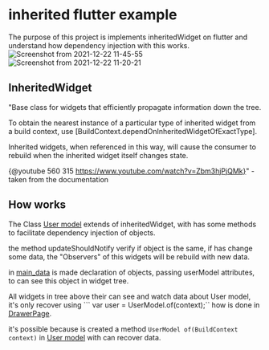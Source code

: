# inherited flutter example

The purpose of this project is implements inheritedWidget on flutter and understand how dependency injection with this works.
![Screenshot from 2021-12-22 11-45-55](https://user-images.githubusercontent.com/35856303/147111274-7262983f-ce8e-47d6-83d9-2257ebd763d7.png)
![Screenshot from 2021-12-22 11-20-21](https://user-images.githubusercontent.com/35856303/147111278-48a940f3-87ed-4177-b70d-10743cf7ee3e.png)


## InheritedWidget

"Base class for widgets that efficiently propagate information down the tree.

 To obtain the nearest instance of a particular type of inherited widget from
 a build context, use [BuildContext.dependOnInheritedWidgetOfExactType].

 Inherited widgets, when referenced in this way, will cause the consumer to
 rebuild when the inherited widget itself changes state.

 {@youtube 560 315 https://www.youtube.com/watch?v=Zbm3hjPjQMk}" - taken from the documentation

## How works
The Class [User model](lib/model/user_model.dart) extends of inheritedWidget, with has some methods to facilitate dependency injection of objects.

the method updateShouldNotify verify if object is the same, if has change some data, the "Observers" of this widgets will be rebuild with new data.

in [main_data](lib/main.dart) is made declaration of objects, passing userModel attributes, to can see this object in widget tree.

All widgets in tree above their can see and watch data about User model, it's only recover using ``` var user = UserModel.of(context);`` how is done in [DrawerPage](lib/home/drawer_page.dart).

it's possible because is created a method ```UserModel of(BuildContext context)``` in [User model](lib/model/user_model.dart) with can recover data.
